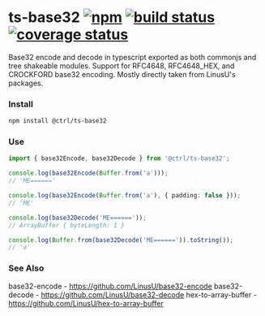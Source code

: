 # ts-base32 [![npm](https://img.shields.io/npm/v/@ctrl/ts-base32.svg?maxAge=3600)](https://www.npmjs.com/package/@ctrl/ts-base32) [![build status](https://travis-ci.com/TypeCtrl/ts-base32.svg?branch=master)](https://travis-ci.org/typectrl/ts-base32) [![coverage status](https://codecov.io/gh/typectrl/ts-base32/branch/master/graph/badge.svg)](https://codecov.io/gh/typectrl/ts-base32)

Base32 encode and decode in typescript exported as both commonjs and tree shakeable modules. Support for RFC4648, RFC4648_HEX, and CROCKFORD base32 encoding. Mostly directly taken from LinusU's packages.

### Install
```sh
npm install @ctrl/ts-base32
```

### Use
```ts
import { base32Encode, base32Decode } from '@ctrl/ts-base32';

console.log(base32Encode(Buffer.from('a')));
// 'ME======'

console.log(base32Encode(Buffer.from('a'), { padding: false }));
// 'ME'

console.log(base32Decode('ME======'));
// ArrayBuffer { byteLength: 1 }

console.log(Buffer.from(base32Decode('ME======')).toString());
// 'a'
```

### See Also
base32-encode - https://github.com/LinusU/base32-encode
base32-decode - https://github.com/LinusU/base32-decode
hex-to-array-buffer - https://github.com/LinusU/hex-to-array-buffer
